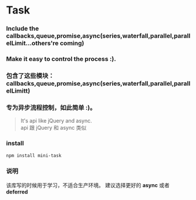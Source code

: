 # Task

### Include the callbacks,queue,promise,async(series,waterfall,parallel,parallelLimit...others're coming)

### Make it easy to control the process :).

### 包含了这些模块： callbacks,queue,promise,async(series,waterfall,parallel,parallelLimitt)

### 专为异步流程控制，如此简单 :)。

> It's api like jQuery and async.  
> api 跟 jQuery 和 async 类似

### install
    npm install mini-task

### 说明

该库写的时候用于学习，不适合生产环境。
建议选择更好的 **async** 或者 **deferred**